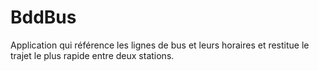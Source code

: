 BddBus
======

Application qui référence les lignes de bus et leurs horaires et restitue le trajet le plus rapide entre deux stations.
